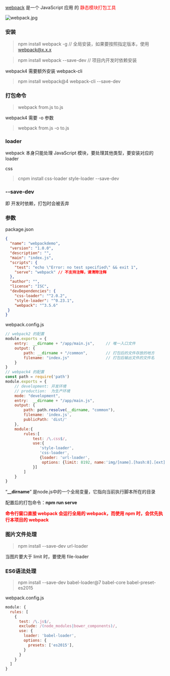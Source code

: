[webpack](https://www.webpackjs.com/concepts/) 是一个 JavaScript 应用 的 <font color="red">静态模块打包工具</font>

![webpack.jpg](https://i.loli.net/2020/08/08/hdZOzn5WPE2SjYT.jpg)

### 安装

> npm install webpack -g					// 全局安装，如果要按照指定版本，使用 webpack@x.x.x

> npm install webpack --save-dev	 // 项目内开发时依赖安装

webpack4 需要额外安装 webpack-cli

> npm install webpack@4 webpack-cli --save-dev

### 打包命令

> webpack from.js to.js

webpack4 需要 -o 参数

> webpack from.js -o to.js

### loader

webpack 本身只能处理 JavaScript 模块，要处理其他类型，要安装对应的 loader

 css

> cnpm install css-loader style-loader --save-dev

### --save-dev

即 开发时依赖，打包时会被丢弃

### 参数

package.json

```json
{
  "name": "webpackdemo",
  "version": "1.0.0",
  "description": "",
  "main": "index.js",
  "scripts": {
    "test": "echo \"Error: no test specified\" && exit 1",
    "serve": "webpack" // 不支持注释，请清除注释
  },
  "author": "",
  "license": "ISC",
  "devDependencies": {
    "css-loader": "^2.0.2",
    "style-loader": "^0.23.1",
    "webpack": "^3.5.6"
 }
}
```

webpack.config.js

```javascript
// webpack2 的配置
module.exports = {
    entry:  __dirname + "/app/main.js", 	// 唯一入口文件
    output: {
        path: __dirname + "/common", 		// 打包后的文件存放的地方
        filename: "index.js" 				// 打包后输出文件的文件名
    }
}
// webpack4 的配置
const path = require('path')
module.exports = {
    // development: 开发环境
    // production:  为生产环境
    mode: "development",
    entry:  __dirname + "/app/main.js",
    output: {
        path: path.resolve(__dirname, "common"), 		
        filename: 'index.js', 	
        publicPath: 'dist/'
    },
    module:{
        rules:[
            test: /\.css$/,
            use:{
               'style-loader',
               'css-loader',
               {loader: 'url-loader',
            	options: {limit: 8192, name:'img/[name].[hash:8].[ext]'}}
            }]
        ]
    }
}
```

“**__dirname**” 是node.js中的一个全局变量，它指向当前执行脚本所在的目录

配置后的打包命令：**npm run serve**

<font color="red">**命令行窗口直接 webpack 会运行全局的 webpack，而使用 npm 时，会优先执行本项目的 webpack**</font>

### 图片文件处理

> npm install --save-dev url-loader

当图片要大于 limit 时，要使用 file-loader

### ES6语法处理

> npm install --save-dev babel-loader@7 babel-core babel-preset-es2015

webpack.config.js

```javascript
module: {
  rules: [
    {
      test: /\.js$/,
      exclude: /(node_modules|bower_components)/,
      use: {
        loader: 'babel-loader',
        options: {
          presets: ['es2015'],
        }
      }
    }
  ]
}
```

